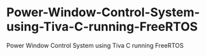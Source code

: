 # Power-Window-Control-System-using-Tiva-C-running-FreeRTOS
Power Window Control System using Tiva C running FreeRTOS
